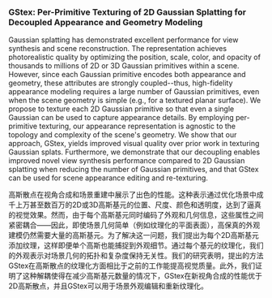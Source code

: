### GStex: Per-Primitive Texturing of 2D Gaussian Splatting for Decoupled Appearance and Geometry Modeling

Gaussian splatting has demonstrated excellent performance for view synthesis and scene reconstruction. The representation achieves photorealistic quality by optimizing the position, scale, color, and opacity of thousands to millions of 2D or 3D Gaussian primitives within a scene. However, since each Gaussian primitive encodes both appearance and geometry, these attributes are strongly coupled--thus, high-fidelity appearance modeling requires a large number of Gaussian primitives, even when the scene geometry is simple (e.g., for a textured planar surface). We propose to texture each 2D Gaussian primitive so that even a single Gaussian can be used to capture appearance details. By employing per-primitive texturing, our appearance representation is agnostic to the topology and complexity of the scene's geometry. We show that our approach, GStex, yields improved visual quality over prior work in texturing Gaussian splats. Furthermore, we demonstrate that our decoupling enables improved novel view synthesis performance compared to 2D Gaussian splatting when reducing the number of Gaussian primitives, and that GStex can be used for scene appearance editing and re-texturing.

高斯散点在视角合成和场景重建中展示了出色的性能。这种表示通过优化场景中成千上万甚至数百万的2D或3D高斯基元的位置、尺度、颜色和透明度，达到了逼真的视觉效果。然而，由于每个高斯基元同时编码了外观和几何信息，这些属性之间紧密耦合——因此，即使场景几何简单（例如纹理化的平面表面），高保真的外观建模仍然需要大量的高斯基元。为了解决这一问题，我们提出为每个2D高斯基元添加纹理，这样即便单个高斯也能捕捉到外观细节。通过每个基元的纹理化，我们的外观表示对场景几何的拓扑和复杂度保持无关性。我们的研究表明，提出的方法GStex在高斯散点的纹理化方面相比于之前的工作能提高视觉质量。此外，我们证明了这种解耦使得在减少高斯基元数量的情况下，GStex在新视角合成的性能优于2D高斯散点，并且GStex可以用于场景外观编辑和重新纹理化。
